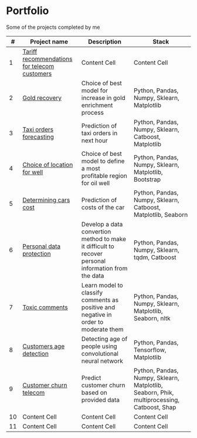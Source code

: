 # Portfolio
Some of the projects completed by me

|#|Project name   | Description   | Stack         |
|-| ------------- | ------------- | ------------- |
|1|[Tariff recommendations for telecom customers](https://github.com/Manekineco1/Portfolio/tree/main/Tariff_recommendations_for_telecom_customers)  | Content Cell  | Content Cell |
|2|[Gold recovery](https://github.com/Manekineco1/Portfolio/tree/main/Gold_recovery)  | Choice of best model for increase in gold enrichment process  |  Python, Pandas, Numpy, Sklearn, Matplotlib |
|3|[Taxi orders forecasting](https://github.com/Manekineco1/Portfolio/tree/main/Taxi_orders_forecasting) | Prediction of taxi orders in next hour | Python, Pandas, Numpy, Sklearn, Catboost, Matplotlib |
|4|[Choice of location for well](https://github.com/Manekineco1/Portfolio/tree/main/Choice_of_location_for_well)  | Choice of best model to define a most profitable region for oil well  | Python, Pandas, Numpy, Sklearn, Matplotlib, Bootstrap |
|5|[Determining cars cost](https://github.com/Manekineco1/Portfolio/tree/main/Determining_cars_cost)  | Prediction of costs of the car | Python, Pandas, Numpy, Sklearn, Catboost, Matplotlib, Seaborn |
|6|[Personal data protection](https://github.com/Manekineco1/Portfolio/tree/main/Personal_data_protection) | Develop a data convertion method to make it difficult to recover personal information from the data  | Python, Pandas, Numpy, Sklearn, tqdm, Catboost  |
|7|[Toxic comments](https://github.com/Manekineco1/Portfolio/tree/main/Toxic_comments) | Learn model to classify comments as positive and negative in order to moderate them  | Python, Pandas, Numpy, Sklearn, Matplotlib, Seaborn, nltk |
|8|[Customers age detection](https://github.com/Manekineco1/Portfolio/tree/main/Customers_age_detection) | Detecting age of people using convolutional neural network  | Python, Pandas, Tensorflow, Matplotlib |
|9|[Customer churn telecom](https://github.com/Manekineco1/Portfolio/tree/main/Customer_churn_telecom)  | Predict customer churn based on provided data | Python, Pandas, Numpy, Sklearn, Matplotlib, Seaborn, Phik, multiprocessing, Catboost, Shap |
|10| Content Cell  | Content Cell  | Content Cell  |
|11| Content Cell  | Content Cell  | Content Cell  |

